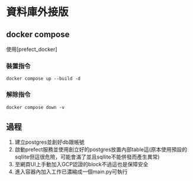 # 資料庫外接版

## docker compose
使用[prefect_docker]

### 裝置指令
```
docker compose up --build -d
```

### 解除指令
```
docker compose down -v
```

## 過程
1. 建立postgres並創好db跟帳號
2. 啟動prefect服務並使用創立好的postgres放置內部table這(原本使用預設的sqllite但這很危險，可能會滿了並且sqllite不能併發而產生異常)
3. 至網頁UI上手動加入GCP認證的block不過這也是保障安全
4. 進入容器內加入工作已濃縮成一個main.py可執行
